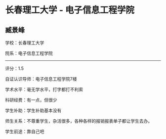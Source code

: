 # 长春理工大学 - 电子信息工程学院

## 臧景峰

学校：长春理工大学

院系：电子信息工程学院

* * *

评分：1.5

自证认识导师：电子信息工程学院7楼

学术水平：毫无学水平，打字都打不利索

科研经费：有一点，但很少

学生补助：学生补助基本没有

师生关系：不尊重学生，杂活很多，各种各样的报销报表单子都让学生去办。

学生前途：靠自己吧